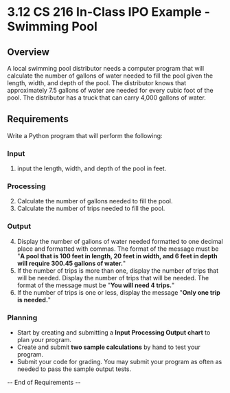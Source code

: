 # 3.12 CS 216 In-Class IPO Example - Swimming Pool

## Overview
A local swimming pool distributor needs a computer program that will calculate the number of gallons
of water needed to fill the pool given the length, width, and depth of the pool. The distributor knows that approximately 7.5 gallons of water are needed for every cubic foot of the
pool. The distributor has a truck that can carry 4,000 gallons of water.

## Requirements
Write a Python program that will perform the following:

### Input
1. input the length, width, and depth of the pool in feet.

### Processing
2. Calculate the number of gallons needed to fill the pool.
3. Calculate the number of trips needed to fill the pool.

### Output
4. Display the number of gallons of water needed formatted to one decimal place and formatted
with commas. The format of the message must be "**A pool that is 100 feet in length, 20 feet in
width, and 6 feet in depth will require 300.45 gallons of water.**"
5. If the number of trips is more than one, display the number of trips that will be needed. Display
the number of trips that will be needed. The format of the message must be "**You will need 4 trips.**"
6. If the number of trips is one or less, display the message "**Only one trip is needed.**"

### Planning
- Start by creating and submitting a **Input Processing Output chart** to plan your program.
- Create and submit **two sample calculations** by hand to test your program.
- Submit your code for grading. You may submit your program as often as needed to pass
the sample output tests.

-- End of Requirements --
